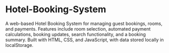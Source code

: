 # Hotel-Booking-System
A web-based Hotel Booking System for managing guest bookings, rooms, and payments. Features include room selection, automated payment calculations, booking updates, search functionality, and a booking summary. Built with HTML, CSS, and JavaScript, with data stored locally in localStorage.
